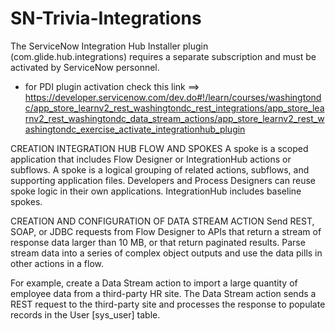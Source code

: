 # SN-Trivia-Integrations

The ServiceNow Integration Hub Installer plugin (com.glide.hub.integrations) requires a separate subscription and must be activated by ServiceNow personnel.
- for PDI plugin activation check this link ==>
  https://developer.servicenow.com/dev.do#!/learn/courses/washingtondc/app_store_learnv2_rest_washingtondc_rest_integrations/app_store_learnv2_rest_washingtondc_data_stream_actions/app_store_learnv2_rest_washingtondc_exercise_activate_integrationhub_plugin

CREATION INTEGRATION HUB FLOW AND SPOKES
A spoke is a scoped application that includes Flow Designer or IntegrationHub actions or subflows. A spoke is a logical grouping of related actions, subflows, and supporting application files. Developers and Process Designers can reuse spoke logic in their own applications. IntegrationHub includes baseline spokes.

CREATION AND CONFIGURATION OF DATA STREAM ACTION
Send REST, SOAP, or JDBC requests from Flow Designer to APIs that return a stream of response data larger than 10 MB, or that return paginated results. Parse stream data into a series of complex object outputs and use the data pills in other actions in a flow.

For example, create a Data Stream action to import a large quantity of employee data from a third-party HR site. The Data Stream action sends a REST request to the third-party site and processes the response to populate records in the User [sys_user] table.
